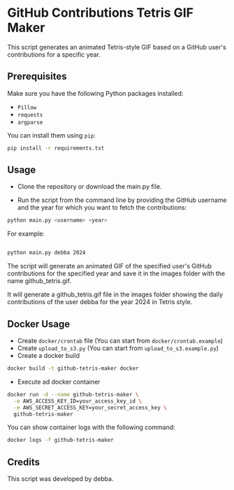 # GitHub Contributions Tetris GIF Maker

This script generates an animated Tetris-style GIF based on a GitHub user's contributions for a specific year.

## Prerequisites

Make sure you have the following Python packages installed:

- `Pillow`
- `requests`
- `argparse`

You can install them using `pip`:

```sh
pip install -r requirements.txt
```

## Usage

- Clone the repository or download the main.py file.

- Run the script from the command line by providing the GitHub username and the year for which you want to fetch the contributions:

```sh
python main.py <username> <year>
```
For example:

```sh

python main.py debba 2024
```

The script will generate an animated GIF of the specified user's GitHub contributions for the specified year and save it in the images folder with the name github_tetris.gif.

It will generate a github_tetris.gif file in the images folder showing the daily contributions of the user debba for the year 2024 in Tetris style.

## Docker Usage

- Create `docker/crontab` file  (You can start from `docker/crontab.example`)
- Create `upload_to_s3.py` (You can start from `upload_to_s3.example.py`)
- Create a docker build
```sh
docker build -t github-tetris-maker docker
```
- Execute ad docker container
```sh
docker run -d --name github-tetris-maker \
  -e AWS_ACCESS_KEY_ID=your_access_key_id \
  -e AWS_SECRET_ACCESS_KEY=your_secret_access_key \
  github-tetris-maker
```

You can show container logs with the following command:
```sh
docker logs -f github-tetris-maker
```


## Credits

This script was developed by debba.
